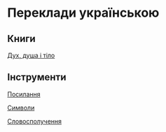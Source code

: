 # Переклади українською

## Книги

[Дух, душа і тіло](/books/ddt)

## Інструменти

[Посилання](/tools/links)

[Символи](/tools/symbols)

[Словосполучення](/tools/wordships)